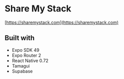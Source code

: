 # Share My Stack

[https://sharemystack.com](https://sharemystack.com)

## Built with

- Expo SDK 49
- Expo Router 2
- React Native 0.72
- Tamagui
- Supabase

